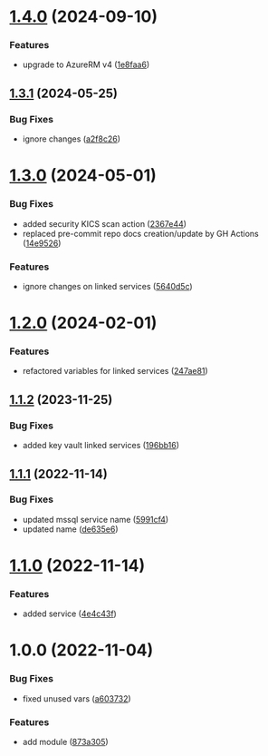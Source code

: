 # [1.4.0](https://github.com/data-platform-hq/terraform-azurerm-data-factory-linked-services/compare/v1.3.1...v1.4.0) (2024-09-10)


### Features

* upgrade to AzureRM v4 ([1e8faa6](https://github.com/data-platform-hq/terraform-azurerm-data-factory-linked-services/commit/1e8faa6f64cacb4a08a99aa4f77391217a101c68))

## [1.3.1](https://github.com/data-platform-hq/terraform-azurerm-data-factory-linked-services/compare/v1.3.0...v1.3.1) (2024-05-25)


### Bug Fixes

* ignore changes ([a2f8c26](https://github.com/data-platform-hq/terraform-azurerm-data-factory-linked-services/commit/a2f8c264176bd2f49e8d72bc9a9563d244ad2836))

# [1.3.0](https://github.com/data-platform-hq/terraform-azurerm-data-factory-linked-services/compare/v1.2.0...v1.3.0) (2024-05-01)


### Bug Fixes

* added security KICS scan action ([2367e44](https://github.com/data-platform-hq/terraform-azurerm-data-factory-linked-services/commit/2367e44a456051a236dd1ac42e375775a2351e21))
* replaced pre-commit repo docs creation/update by GH Actions ([14e9526](https://github.com/data-platform-hq/terraform-azurerm-data-factory-linked-services/commit/14e9526926e4c223ff36b34598aef0232e574fa0))


### Features

* ignore changes on linked services ([5640d5c](https://github.com/data-platform-hq/terraform-azurerm-data-factory-linked-services/commit/5640d5c394c460e4797f37e227c24b21c9fb25de))

# [1.2.0](https://github.com/data-platform-hq/terraform-azurerm-data-factory-linked-services/compare/v1.1.2...v1.2.0) (2024-02-01)


### Features

* refactored variables for linked services ([247ae81](https://github.com/data-platform-hq/terraform-azurerm-data-factory-linked-services/commit/247ae818f9075cc927f268ae6f0f217a1e974e31))

## [1.1.2](https://github.com/data-platform-hq/terraform-azurerm-data-factory-linked-services/compare/v1.1.1...v1.1.2) (2023-11-25)


### Bug Fixes

* added key vault linked services ([196bb16](https://github.com/data-platform-hq/terraform-azurerm-data-factory-linked-services/commit/196bb16cfd3da066471c2810133dff249c02e5b4))

## [1.1.1](https://github.com/data-platform-hq/terraform-azurerm-data-factory-linked-services/compare/v1.1.0...v1.1.1) (2022-11-14)


### Bug Fixes

* updated mssql service name ([5991cf4](https://github.com/data-platform-hq/terraform-azurerm-data-factory-linked-services/commit/5991cf49f254461e9013719f035a41eaf3ea5bf7))
* updated name ([de635e6](https://github.com/data-platform-hq/terraform-azurerm-data-factory-linked-services/commit/de635e6c18247d7b9ddaa6c69a65383560fc761c))

# [1.1.0](https://github.com/data-platform-hq/terraform-azurerm-data-factory-linked-services/compare/v1.0.0...v1.1.0) (2022-11-14)


### Features

* added service ([4e4c43f](https://github.com/data-platform-hq/terraform-azurerm-data-factory-linked-services/commit/4e4c43f06b33fc6fc7651f96972f12f52d0c42c0))

# 1.0.0 (2022-11-04)


### Bug Fixes

* fixed unused vars ([a603732](https://github.com/data-platform-hq/terraform-azurerm-data-factory-linked-services/commit/a60373254f55b232050561d8197869fe373fbe81))


### Features

* add module ([873a305](https://github.com/data-platform-hq/terraform-azurerm-data-factory-linked-services/commit/873a30595996fa683ba6d46af0f3044da9195218))
